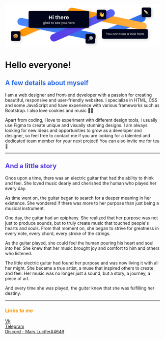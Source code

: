 <p align="center"><img src="assets/img.svg"></p>

# Hello everyone!

## <span style="color: #2E6CE5;">A few details about myself</span>

I am a web designer and front-end developer with a passion for creating beautiful, responsive and user-friendly websites. I specialize in HTML, CSS and some JavaScript and have experience with various frameworks such as Bootstrap. I also love cookies and music 🍪🎸

Apart from coding, I love to experiment with different design tools, I usually use Figma to create unique and visually stunning designs. I am always looking for new ideas and opportunities to grow as a developer and designer, so feel free to contact me if you are looking for a talented and dedicated team member for your next project! You can also invite me for tea 🍵

---

## <span style="color: #5639E5;">And a little story</span>

Once upon a time, there was an electric guitar that had the ability to think and feel. She loved music dearly and cherished the human who played her every day.

As time went on, the guitar began to search for a deeper meaning in her existence. She wondered if there was more to her purpose than just being a musical instrument.

One day, the guitar had an epiphany. She realized that her purpose was not just to produce sounds, but to truly create music that touched people's hearts and souls. From that moment on, she began to strive for greatness in every note, every chord, every stroke of the strings.

As the guitar played, she could feel the human pouring his heart and soul into her. She knew that her music brought joy and comfort to him and others who listened.

The little electric guitar had found her purpose and was now living it with all her might. She became a true artist, a muse that inspired others to create and feel. Her music was no longer just a sound, but a story, a journey, a piece of art.

And every time she was played, the guitar knew that she was fulfilling her destiny.

---

### <span style="color: #FF9500;">Links to me</span>

<p align="left">
  <a href="https://vk.com/mars_lucifer">Vk</a><br>
  <a href="https://t.me/Mars_Lucifer">Telegram</a><br>
  <a href="https://discord.com/">Discord - Mars Lucifer#4646</a><br>
</p>